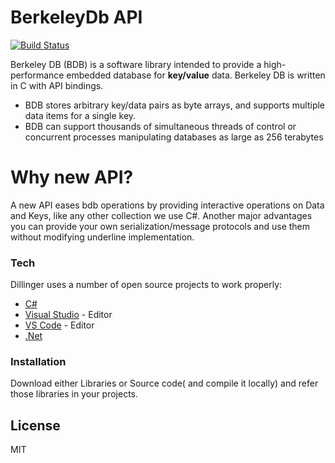 # BerkeleyDb API


[![Build Status](https://travis-ci.org/joemccann/dillinger.svg?branch=master)](https://travis-ci.org/joemccann/dillinger)

Berkeley DB (BDB) is a software library intended to provide a high-performance embedded database for **key/value** data. Berkeley DB is written in C with API bindings.

  - BDB stores arbitrary key/data pairs as byte arrays, and supports multiple data items for a single key.
  - BDB can support thousands of simultaneous threads of control or concurrent processes manipulating databases as large as 256 terabytes

# Why new API?

A new API eases bdb operations by providing interactive operations on Data and Keys, like any other collection we use C#. Another major advantages you can provide your own serialization/message protocols and use them without modifying underline implementation. 

### Tech

Dillinger uses a number of open source projects to work properly:

* [C#] 
* [Visual Studio] - Editor
* [VS Code] - Editor
* [.Net] 


### Installation

Download either Libraries or Source code( and compile it locally) and refer those libraries in your projects.


License
----

MIT




   [VS Code]: <https://code.visualstudio.com/>
   [.Net]: <https://dotnet.microsoft.com/download/dotnet-framework>
   [C#]: <https://github.com/dotnet/csharplang>
   [Visual Studio]: <https://visualstudio.microsoft.com/>

   [PlGd]: <https://github.com/joemccann/dillinger/tree/master/plugins/googledrive/README.md>
   [PlOd]: <https://github.com/joemccann/dillinger/tree/master/plugins/onedrive/README.md>
   [PlMe]: <https://github.com/joemccann/dillinger/tree/master/plugins/medium/README.md>
   [PlGa]: <https://github.com/RahulHP/dillinger/blob/master/plugins/googleanalytics/README.md>
